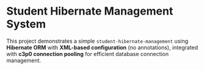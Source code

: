 # Student Hibernate Management System

This project demonstrates a simple `student-hibernate-management` using **Hibernate ORM** with **XML-based configuration** (no annotations), integrated with **c3p0 connection pooling** for efficient database connection management.
